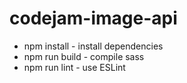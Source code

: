 # codejam-image-api

* npm install - install dependencies
* npm run build - compile sass
* npm run lint - use ESLint
